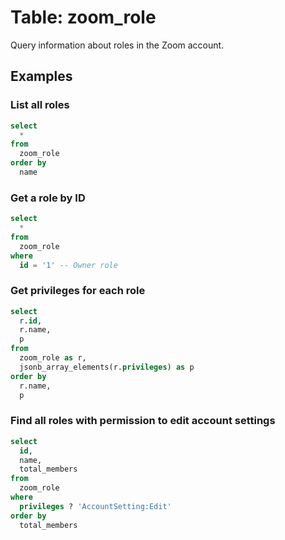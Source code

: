 # Table: zoom_role

Query information about roles in the Zoom account.

## Examples

### List all roles

```sql
select
  *
from
  zoom_role
order by
  name
```

### Get a role by ID

```sql
select
  *
from
  zoom_role
where
  id = '1' -- Owner role
```

### Get privileges for each role

```sql
select
  r.id,
  r.name,
  p
from
  zoom_role as r,
  jsonb_array_elements(r.privileges) as p
order by
  r.name,
  p
```

### Find all roles with permission to edit account settings

```sql
select
  id,
  name,
  total_members
from
  zoom_role
where
  privileges ? 'AccountSetting:Edit'
order by
  total_members
```

